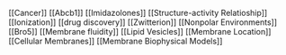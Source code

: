 [[Cancer]]
[[Abcb1]]
[[Imidazolones]]
[[Structure-activity Relatioship]]
[[Ionization]]
[[drug discovery]]
[[Zwitterion]]
[[Nonpolar Environments]]
[[Bro5]]
[[Membrane fluidity]]
[[Lipid Vesicles]]
[[Membrane Location]]
[[Cellular Membranes]]
[[Membrane Biophysical Models]]
